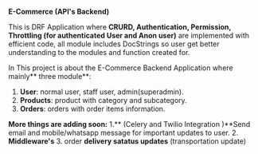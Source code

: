 **E-Commerce (API's Backend)**

This is DRF Application where **CRURD, Authentication, Permission, Throttling (for authenticated User and Anon user)** are implemented with efficient code, all module includes DocStrings so user get better understanding to the modules and function created for.

In This project is about the E-Commerce Backend Application where mainly** three module**:
1. **User**: normal user, staff user, admin(superadmin).
2. **Products**: product with category and subcategory.
3. **Orders**: orders with order items information.

**More things are adding soon:**
1.** (Celery and Twilio Integration )**Send email and mobile/whatsapp message for important updates to user.
2. **Middleware's**
3. order **delivery satatus updates** (transportation update)
   

